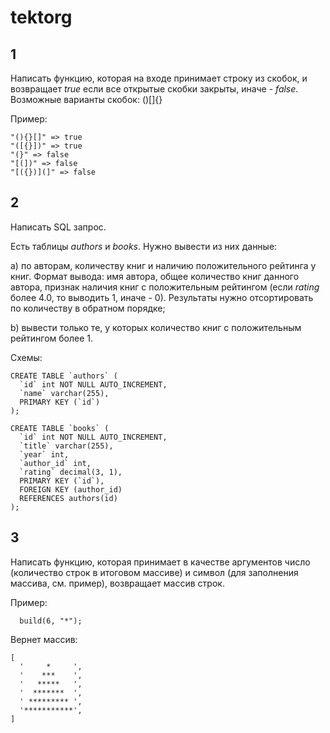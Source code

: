 # tektorg

## 1

Написать функцию, которая на входе принимает строку из скобок, и возвращает *true* если все открытые скобки закрыты, иначе - *false*. Возможные варианты скобок: ()[]{}

Пример:

```
"(){}[]" => true
"([{}])" => true
"(}" => false
"[(])" => false
"[({})](]" => false
```

## 2

Написать SQL запрос.

Есть таблицы *authors* и *books*. Нужно вывести из них данные:

a) по авторам, количеству книг и наличию положительного рейтинга у книг. Формат вывода: имя автора, общее количество книг данного автора, признак наличия книг с положительным рейтингом (если *rating* более 4.0, то выводить 1, иначе - 0). Результаты нужно отсортировать по количеству в обратном порядке;

b) вывести только те, у которых количество книг с положительным рейтингом более 1.

Схемы:

```
CREATE TABLE `authors` (
  `id` int NOT NULL AUTO_INCREMENT,
  `name` varchar(255),
  PRIMARY KEY (`id`)
);

CREATE TABLE `books` (
  `id` int NOT NULL AUTO_INCREMENT,
  `title` varchar(255),
  `year` int,
  `author_id` int,
  `rating` decimal(3, 1),
  PRIMARY KEY (`id`),
  FOREIGN KEY (author_id)
  REFERENCES authors(id)
);
```

## 3

Написать функцию, которая принимает в качестве аргументов число (количество строк в итоговом массиве) и символ (для заполнения массива, см. пример), возвращает массив строк.

Пример:

```
  build(6, "*");
```

Вернет массив:

```
[
  '     *     ',
  '    ***    ',
  '   *****   ',
  '  *******  ',
  ' ********* ',
  '***********',
]
```
